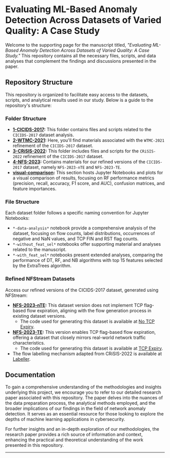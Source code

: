# Evaluating ML-Based Anomaly Detection Across Datasets of Varied Quality: A Case Study

Welcome to the supporting page for the manuscript titled, _"Evaluating ML-Based Anomaly Detection Across Datasets of Varied Quality: A Case Study."_ This repository contains all the necessary files, scripts, and data analyses that complement the findings and discussions presented in the paper.

## Repository Structure

This repository is organized to facilitate easy access to the datasets, scripts, and analytical results used in our study. Below is a guide to the repository's structure:

### Folder Structure

- **[1-CICIDS-2017](1-CICIDS-2017):** This folder contains files and scripts related to the `CICIDS-2017` dataset analysis.
- **[2-WTMC-2021](2-WTMC-2021):** Here, you'll find materials associated with the `WTMC-2021` refinement of the `CICIDS-2017` dataset.
- **[3-CRiSIS-2022](3-CRiSIS-2022):** This folder includes files and scripts for the `CRiSIS-2022` refinement of the `CICIDS-2017` dataset.
- **[4-NFS-2023](4-NFS-2023):** Contains materials for our refined versions of the `CICIDS-2017` dataset, namely `NFS-2023-nTE` and `NFS-2023-TE`.
- **[visual-comparison](visual-comparison):** This section hosts Jupyter Notebooks and plots for a visual comparison of results, focusing on RF performance metrics (precision, recall, accuracy, F1 score, and AUC), confusion matrices, and feature importances.

### File Structure

Each dataset folder follows a specific naming convention for Jupyter Notebooks:
- `*-data-analysis*` notebook provide a comprehensive analysis of the dataset, focusing on flow counts, label distributions, occurrences of negative and NaN values, and TCP FIN and RST flag counts.
- `*-without_feat_sel*` notebooks offer supporting material and analyses related to the manuscript.
- `*-with_feat_sel*` notebooks present extended analyses, comparing the performance of DT, RF, and NB algorithms with top 15 features selected by the ExtraTrees algorithm.

### Refined NFStream Datasets

Access our refined versions of the CICIDS-2017 dataset, generated using NFStream:

- **[NFS-2023-nTE](https://github.com/FlowFrontiers/CyberML-DataQuality/tree/main/4-NFS-2023/NFS-2023-nTE/datasets):** This dataset version does not implement TCP flag-based flow expiration, aligning with the flow generation process in existing dataset versions.
  - The code used for generating this dataset is available at [No TCP Expiry](https://github.com/FlowFrontiers/CyberML-DataQuality/blob/main/4-NFS-2023/2-NFS-2023-nTE-1-analyse-dataset.ipynb).   
- **[NFS-2023-TE](https://github.com/FlowFrontiers/CyberML-DataQuality/tree/main/4-NFS-2023/NFS-2023-TE/datasets):** This version enables TCP flag-based flow expiration, offering a dataset that closely mirrors real-world network traffic characteristics.
  - The code used for generating this dataset is available at [TCP Expiry](https://github.com/FlowFrontiers/CyberML-DataQuality/blob/main/4-NFS-2023/3-NFS-2023-TE-1-analyse-dataset.ipynb).
- The flow labelling mechanism adapted from CRiSIS-2022 is available at [Labeller](https://github.com/FlowFrontiers/CyberML-DataQuality/blob/main/4-NFS-2023/labeller.py).

## Documentation

To gain a comprehensive understanding of the methodologies and insights underlying this project, we encourage you to refer to our detailed research paper associated with this repository. The paper delves into the nuances of the data preparation process, the analytical methods employed, and the broader implications of our findings in the field of network anomaly detection. It serves as an essential resource for those looking to explore the depths of machine learning applications in cybersecurity.

For further insights and an in-depth exploration of our methodologies, the research paper provides a rich source of information and context, enhancing the practical and theoretical understanding of the work presented in this repository.

---
